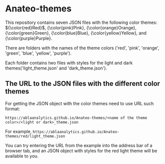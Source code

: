 # Anateo-themes

  This repository contains seven JSON files with the following color themes: ${\color{red}Red}$, {\color{pink}Pink}, {\color{orange}Orange}, {\color{green}Green}, {\color{blue}Blue}, {\color{yellow}Yellow}, and {\color{purple}Purple}.
  
  There are folders with the names of the theme colors ('red', 'pink', 'orange', 'green', 'blue', 'yellow', 'purple'). 
  
  Each folder contains two files with styles for the light and dark themes('light_theme.json' and 'dark_theme.json').




## The URL to the JSON files with the different color themes

For getting the JSON object with the color themes need to use URL such format:

`https://ablaanalytics.github.io/Anateo-themes/<name of the theme color>/<light or dark>_theme.json`

For example, `https://ablaanalytics.github.io/Anateo-themes/red/light_theme.json`

You can try entering the URL from the example into the address bar of a browser tab, and an JSON object with styles for the red light theme will be available to you.

